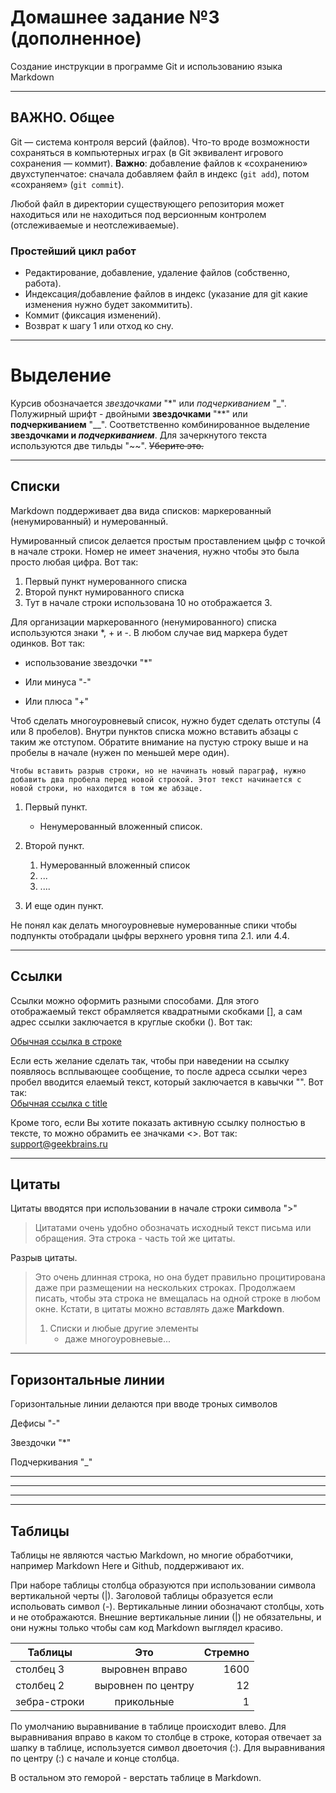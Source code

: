 # Домашнее задание №3 (дополненное)
Создание инструкции в программе Git и использованию языка Markdown
___
## ВАЖНО. Общее

Git — система контроля версий (файлов). Что-то вроде возможности сохраняться в компьютерных играх (в Git эквивалент игрового сохранения — коммит). **Важно**: добавление файлов к «сохранению» двухступенчатое: сначала добавляем файл в индекс (`git add`), потом «сохраняем» (`git commit`).

Любой файл в директории существующего репозитория может находиться или не находиться под версионным контролем (отслеживаемые и неотслеживаемые).

### Простейший цикл работ

- Редактирование, добавление, удаление файлов (собственно, работа).
- Индексация/добавление файлов в индекс (указание для git какие изменения нужно будет закоммитить).
- Коммит (фиксация изменений).
- Возврат к шагу 1 или отход ко сну.
___


# Выделение #
Курсив обозначается *звездочками* "*" или _подчеркиванием_ "_".
Полужирный шрифт - двойными **звездочками** "**" или __подчеркиванием__ "__".
Соответственно комбинированное выделение **звездочками и _подчеркиванием_**.
Для зачеркнутого текста используются две тильды "~~". ~~Уберите это.~~

___
## Списки ##

Markdown поддерживает два вида списков: маркерованный (ненумированный) и нумерованный. 

Нумированный список делается простым проставлением цыфр с точкой в начале строки. Номер не имеет значения, нужно чтобы это была просто любая цифра. Вот так:

1. Первый пункт нумерованного списка
2. Второй пункт нумированного списка
10. Тут в начале строки использована 10 но отображается 3.
 

Для организации маркерованного (ненумированного) списка используются знаки *, + и -. В любом случае вид маркера будет одинков. Вот так:

* использование звездочки "*"
- Или минуса "-"
+ Или плюса "+"

Чтоб сделать многоуровневый список, нужно будет сделать отступы (4 или 8 пробелов). Внутри пунктов списка можно вставить абзацы с таким же отступом. Обратите внимание на пустую строку выше и на пробелы в начале (нужен по меньшей мере один).  

    Чтобы вставить разрыв строки, но не начинать новый параграф, нужно добавить два пробела перед новой строкой. Этот текст начинается с новой строки, но находится в том же абзаце.  

1. Первый пункт.
   * Ненумерованный вложенный список.
2. Второй пункт. 
   1. Нумерованный вложенный список
   1. ...
   2. ....
   
3. И еще один пункт.

Не понял как делать многоуровневые нумерованные спики чтобы подпункты отобрадали цыфры верхнего уровня типа 2.1. или 4.4.


___

## Ссылки ##

Ссылки можно оформить разными способами. Для этого отображаемый текст обрамляется квадратными скобками [], а сам адрес ссылки заключается в круглые скобки (). Вот так:  

[Обычная ссылка в строке](https://gb.ru/)

Если есть желание сделать так, чтобы при наведении на ссылку появляось всплывающее сообщение, то после адреса ссылки через пробел вводится елаемый текст, который заключается в кавычки "".  Вот так:   
[Обычная ссылка с title](https://gb.ru/ "Сайт GeekBrains")

Кроме того, если Вы хотите показать активную ссылку полностью в тексте, то можно обрамить ее значками <>. Вот так:  
<support@geekbrains.ru>

___
## Цитаты #

 Цитаты вводятся при использовании в начале строки символа ">" 
> Цитатами очень удобно обозначать исходный текст письма или обращения.
> Эта строка - часть той же цитаты.

Разрыв цитаты.

> Это очень длинная строка, но она будет правильно процитирована даже при размещении на нескольких строках. Продолжаем писать, чтобы эта строка не вмещалась на одной строке в любом окне. Кстати, в цитаты можно *вставлять* даже **Markdown**.  
>  1. Списки и любые другие элементы   
>      * даже многоуровневые...
___


## Горизонтальные линии #

Горизонтальные линии делаются при вводе троных символов

Дефисы "-"

Звездочки "*"

Подчеркивания "_"
___

***

---


___

## Таблицы

Таблицы не являются частью Markdown, но многие обработчики, например Markdown Here и Github, поддерживают их.

При наборе таблицы столбца образуются при использовании символа вертикальной черты (|). Заголовой таблицы образуется если испольовать символ (-).  Вертикальные линии обозначают столбцы, хоть и не отображаются. Внешние вертикальные линии (|) не обязательны, и они нужны только чтобы сам код Markdown выглядел красиво.

| Таблицы       | Это                | Стремно |
| ------------- |:------------------:| -----:|
| столбец 3     | выровнен вправо    | 1600 |
| столбец 2     | выровнен по центру |   12 |
| зебра-строки  | прикольные         |   1 |

По умолчанию выравнивание в таблице происходит влево. Для выравнивания вправо в каком то столбце в строке, которая отвечает за шапку в таблице, используется символ двоеточия (:). Для выравнивания по центру (:) с начале и  конце столбца.

В остальном это геморой - верстать таблице в Markdown.



